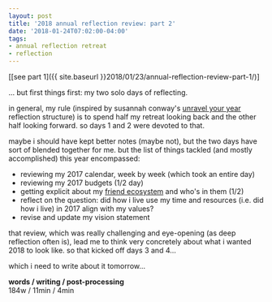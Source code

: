 ```yaml
---
layout: post
title: '2018 annual reflection review: part 2'
date: '2018-01-24T07:02:00-04:00'
tags:
- annual reflection retreat
- reflection
--- 
```


[[see part 1]({{ site.baseurl }}2018/01/23/annual-reflection-review-part-1/)]

... but first things first: my two solo days of reflecting. 

in general, my rule (inspired by susannah conway's [unravel your year](http://www.susannahconway.com/unravel/) reflection structure) is to spend half my retreat looking back and the other half looking forward. so days 1 and 2 were devoted to that. 

maybe i should have kept better notes (maybe not), but the two days have sort of blended together for me. but the list of things tackled (and mostly accomplished) this year encompassed:

* reviewing my 2017 calendar, week by week (which took an entire day)
* reviewing my 2017 budgets (1/2 day)
* getting explicit about my [friend ecosystem](https://medium.com/@lqb2/planning-out-my-friend-ecosystem-95175246458d) and who's in them (1/2)
* reflect on the question: did how i live use my time and resources (i.e. did how i live) in 2017 align with my values? 
* revise and update my vision statement

that review, which was really challenging and eye-opening (as deep reflection often is), lead me to think very concretely about what i wanted 2018 to look like. so that kicked off days 3 and 4...

which i need to write about it tomorrow...

<!-- hyperlink bank -->


<!-- &#042; = asterisk -->
<!-- &#039; = single quote '-->

**words / writing / post-processing**  
184w / 11min / 4min 